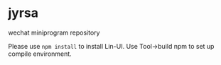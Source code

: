 # jyrsa

wechat miniprogram repository

Please use `npm install` to install Lin-UI. Use Tool->build npm to set up compile environment.